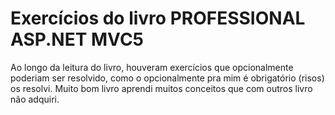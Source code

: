 # Exercícios do livro PROFESSIONAL ASP.NET MVC5
Ao longo da leitura do livro, houveram exercícios que opcionalmente poderiam ser resolvido, como o opcionalmente pra mim é obrigatório (risos) os resolvi. Muito bom livro aprendi muitos conceitos que com outros livro não adquiri. 

